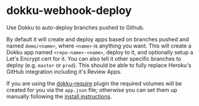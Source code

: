 # dokku-webhook-deploy

Use Dokku to auto-deploy branches pushed to Github.

By default it will create and deploy apps based on branches pushed and named `demo/<name>`, where `<name>`
is anything you want. This will create a Dokku app named `<repo-name>-<name>`, deploy to it, and optionally
setup a Let's Encrypt cert for it. You can also tell it other specific branches to deploy (e.g. `master` or `prod`).
This should be able to fully replace Heroku's GitHub integration including it's Review Apps.

If you are using the [dokku-require](https://github.com/crisward/dokku-require) plugin the required volumes
will be created for you via the `app.json` file; otherwise you can set them up manually following the 
[install instructions](https://dokku-webhook-deploy.readthedocs.io/).
